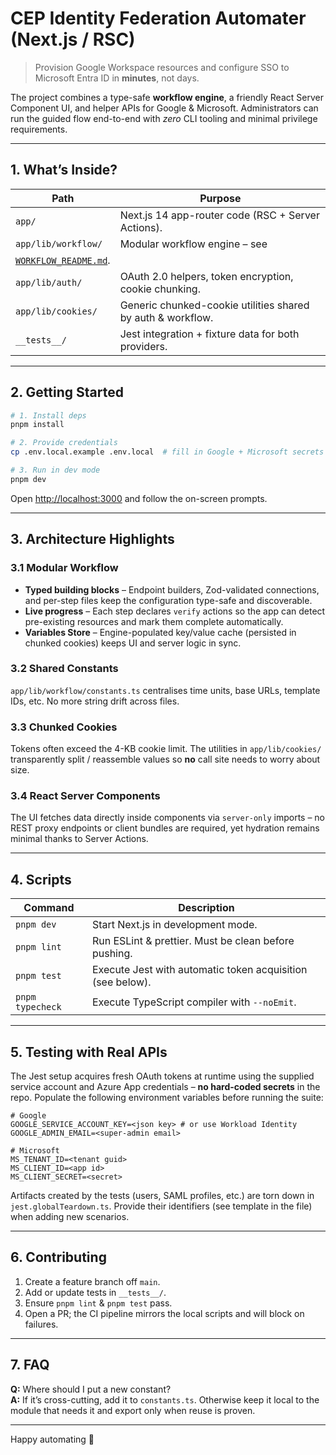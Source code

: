 # CEP Identity Federation Automater (Next.js / RSC)

> Provision Google Workspace resources and configure SSO to Microsoft Entra ID
> in **minutes**, not days.

The project combines a type-safe **workflow engine**, a friendly React Server
Component UI, and helper APIs for Google & Microsoft. Administrators can run
the guided flow end-to-end with _zero_ CLI tooling and minimal privilege
requirements.

---

## 1. What’s Inside?

| Path                                        | Purpose                                                     |
| ------------------------------------------- | ----------------------------------------------------------- |
| `app/`                                      | Next.js 14 app-router code (RSC + Server Actions).          |
| `app/lib/workflow/`                         | Modular workflow engine – see                               |
| [`WORKFLOW_README.md`](WORKFLOW_README.md). |
| `app/lib/auth/`                             | OAuth 2.0 helpers, token encryption, cookie chunking.       |
| `app/lib/cookies/`                          | Generic chunked-cookie utilities shared by auth & workflow. |
| `__tests__/`                                | Jest integration + fixture data for both providers.         |

---

## 2. Getting Started

```bash
# 1. Install deps
pnpm install

# 2. Provide credentials
cp .env.local.example .env.local  # fill in Google + Microsoft secrets

# 3. Run in dev mode
pnpm dev
```

Open <http://localhost:3000> and follow the on-screen prompts.

---

## 3. Architecture Highlights

### 3.1 Modular Workflow

- **Typed building blocks** – Endpoint builders, Zod-validated connections, and
  per-step files keep the configuration type-safe and discoverable.
- **Live progress** – Each step declares `verify` actions so the app can detect
  pre-existing resources and mark them complete automatically.
- **Variables Store** – Engine-populated key/value cache (persisted in
  chunked cookies) keeps UI and server logic in sync.

### 3.2 Shared Constants

`app/lib/workflow/constants.ts` centralises time units, base URLs, template
IDs, etc. No more string drift across files.

### 3.3 Chunked Cookies

Tokens often exceed the 4-KB cookie limit. The utilities in
`app/lib/cookies/` transparently split / reassemble values so **no** call site
needs to worry about size.

### 3.4 React Server Components

The UI fetches data directly inside components via `server-only` imports – no
REST proxy endpoints or client bundles are required, yet hydration remains
minimal thanks to Server Actions.

---

## 4. Scripts

| Command          | Description                                                |
| ---------------- | ---------------------------------------------------------- |
| `pnpm dev`       | Start Next.js in development mode.                         |
| `pnpm lint`      | Run ESLint & prettier. Must be clean before pushing.       |
| `pnpm test`      | Execute Jest with automatic token acquisition (see below). |
| `pnpm typecheck` | Execute TypeScript compiler with `--noEmit`.               |

---

## 5. Testing with Real APIs

The Jest setup acquires fresh OAuth tokens at runtime using the supplied
service account and Azure App credentials – **no hard-coded secrets** in the
repo. Populate the following environment variables before running the suite:

```env
# Google
GOOGLE_SERVICE_ACCOUNT_KEY=<json key> # or use Workload Identity
GOOGLE_ADMIN_EMAIL=<super-admin email>

# Microsoft
MS_TENANT_ID=<tenant guid>
MS_CLIENT_ID=<app id>
MS_CLIENT_SECRET=<secret>
```

Artifacts created by the tests (users, SAML profiles, etc.) are torn down in
`jest.globalTeardown.ts`. Provide their identifiers (see template in the file)
when adding new scenarios.

---

## 6. Contributing

1. Create a feature branch off `main`.
2. Add or update tests in `__tests__/`.
3. Ensure `pnpm lint` & `pnpm test` pass.
4. Open a PR; the CI pipeline mirrors the local scripts and will block on
   failures.

---

## 7. FAQ

**Q:** Where should I put a new constant?  
**A:** If it’s cross-cutting, add it to `constants.ts`. Otherwise keep it local
to the module that needs it and export only when reuse is proven.

---

Happy automating 🚀
